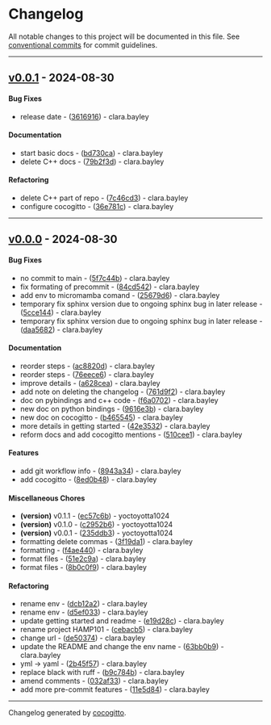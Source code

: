 # Changelog
All notable changes to this project will be documented in this file. See [conventional commits](https://www.conventionalcommits.org/) for commit guidelines.

- - -
## [v0.0.1](https://github.com/orcestra-campaign/hamp101/compare/v0.0.0..v0.0.1) - 2024-08-30
#### Bug Fixes
- release date - ([3616916](https://github.com/orcestra-campaign/hamp101/commit/361691658e8082ee190ffc9d4d985e34c25b25b4)) - clara.bayley
#### Documentation
- start basic docs - ([bd730ca](https://github.com/orcestra-campaign/hamp101/commit/bd730ca1e7d65d4609b585bc735d112b206e612d)) - clara.bayley
- delete C++ docs - ([79b2f3d](https://github.com/orcestra-campaign/hamp101/commit/79b2f3d62eca5358c45121548b5eb385119f1f67)) - clara.bayley
#### Refactoring
- delete C++ part of repo - ([7c46cd3](https://github.com/orcestra-campaign/hamp101/commit/7c46cd36081fc6081a30ac63fbf878037a9c8478)) - clara.bayley
- configure cocogitto - ([36e781c](https://github.com/orcestra-campaign/hamp101/commit/36e781c94cc2657e7ed534e732abea1d208cf0af)) - clara.bayley

- - -

## [v0.0.0](https://github.com/orcestra-campaign/hamp101/compare/7f2b31426926ce5ca64980c6d9ccebf1cd4e31f0..v0.0.0) - 2024-08-30
#### Bug Fixes
- no commit to main - ([5f7c44b](https://github.com/orcestra-campaign/hamp101/commit/5f7c44b6ddaeab4b3abf7a719c19034aca60eafd)) - clara.bayley
- fix formating of precommit - ([84cd542](https://github.com/orcestra-campaign/hamp101/commit/84cd542e08dc05f3ee98e4200385b3379644423e)) - clara.bayley
- add env to micromamba comand - ([25679d6](https://github.com/orcestra-campaign/hamp101/commit/25679d696353e625e403f479f8c97bf1014b357d)) - clara.bayley
- temporary fix sphinx version due to ongoing sphinx bug in later release - ([5cce144](https://github.com/orcestra-campaign/hamp101/commit/5cce144f1571fd96130a38823bf295787737762c)) - clara.bayley
- temporary fix sphinx version due to ongoing sphinx bug in later release - ([daa5682](https://github.com/orcestra-campaign/hamp101/commit/daa5682643e6e8978f720ae1ba4e8b27cf658489)) - clara.bayley
#### Documentation
- reorder steps - ([ac8820d](https://github.com/orcestra-campaign/hamp101/commit/ac8820dcbed8ba1c633678214e00641a2c529874)) - clara.bayley
- reorder steps - ([76eece6](https://github.com/orcestra-campaign/hamp101/commit/76eece6f8e85010b7923b85254e031b62432991c)) - clara.bayley
- improve details - ([a628cea](https://github.com/orcestra-campaign/hamp101/commit/a628cea8298b1ad4c54c9c5e4c5a6097910f2dce)) - clara.bayley
- add note on deleting the changelog - ([761d9f2](https://github.com/orcestra-campaign/hamp101/commit/761d9f2f2b9793705e54680a9b7f9cde1c1fe4be)) - clara.bayley
- doc on pybindings and c++ code - ([f6a0702](https://github.com/orcestra-campaign/hamp101/commit/f6a07026a7968fe9d35ef3cd342267ee6b8b16ba)) - clara.bayley
- new doc on python bindings - ([9616e3b](https://github.com/orcestra-campaign/hamp101/commit/9616e3b018beb248730ad7ab92861676d92316b7)) - clara.bayley
- new doc on cocogitto - ([b465545](https://github.com/orcestra-campaign/hamp101/commit/b4655455a5094115d96e330a60b84edb4a48fef7)) - clara.bayley
- more details in getting started - ([42e3532](https://github.com/orcestra-campaign/hamp101/commit/42e35326cfe00dd5755979113a1a8e78af8dca71)) - clara.bayley
- reform docs and add cocogitto mentions - ([510cee1](https://github.com/orcestra-campaign/hamp101/commit/510cee1e1a18bd131554cb68a83ce2fb739435a4)) - clara.bayley
#### Features
- add git workflow info - ([8943a34](https://github.com/orcestra-campaign/hamp101/commit/8943a341f89e0a96346e4f957d42a4267c0290c1)) - clara.bayley
- add cocogitto - ([8ed0b48](https://github.com/orcestra-campaign/hamp101/commit/8ed0b4897b707fd06d13caa8a11dd9f6dadc3724)) - clara.bayley
#### Miscellaneous Chores
- **(version)** v0.1.1 - ([ec57c6b](https://github.com/orcestra-campaign/hamp101/commit/ec57c6b579ab1109e4ee2a0d07e91b8944638c2f)) - yoctoyotta1024
- **(version)** v0.1.0 - ([c2952b6](https://github.com/orcestra-campaign/hamp101/commit/c2952b6386ba12185633535a9dba2071275d140d)) - yoctoyotta1024
- **(version)** v0.0.1 - ([235ddb3](https://github.com/orcestra-campaign/hamp101/commit/235ddb35626d96ef819a2a2721ecff06f7718744)) - yoctoyotta1024
- formatting delete commas - ([3f19da1](https://github.com/orcestra-campaign/hamp101/commit/3f19da1b3220cb9b4a078a5c02a67dcb55664f46)) - clara.bayley
- formatting - ([f4ae440](https://github.com/orcestra-campaign/hamp101/commit/f4ae4404c9451e8aef948ccd381fe156e43ea74a)) - clara.bayley
- format files - ([51e2c9a](https://github.com/orcestra-campaign/hamp101/commit/51e2c9acc009797e144b6c89ea66a922d3bd1ab7)) - clara.bayley
- format files - ([8b0c0f9](https://github.com/orcestra-campaign/hamp101/commit/8b0c0f991ecd4a674cddb9d4da5ed717479b7e6f)) - clara.bayley
#### Refactoring
- rename env - ([dcb12a2](https://github.com/orcestra-campaign/hamp101/commit/dcb12a2cecc831edb1908d2f0dd0ff8fb3701837)) - clara.bayley
- rename env - ([d5ef033](https://github.com/orcestra-campaign/hamp101/commit/d5ef033697d18ffb6345922fa776f951aef5dfda)) - clara.bayley
- update getting started and readme - ([e19d28c](https://github.com/orcestra-campaign/hamp101/commit/e19d28ce80e402933bf155c5588f62631d2aa338)) - clara.bayley
- rename project HAMP101 - ([cebacb5](https://github.com/orcestra-campaign/hamp101/commit/cebacb5e511aa4ce72fcc6bb16624e4d77bf0c36)) - clara.bayley
- change url - ([de50374](https://github.com/orcestra-campaign/hamp101/commit/de50374aa0c196f9ad4159a81245c5d76fdb3438)) - clara.bayley
- update the README and change the env name - ([63bb0b9](https://github.com/orcestra-campaign/hamp101/commit/63bb0b904db553ddd70c8fea98b371b12db65e35)) - clara.bayley
- yml -> yaml - ([2b45f57](https://github.com/orcestra-campaign/hamp101/commit/2b45f5745e1f3b930a35c0597d7f2ca222abeac7)) - clara.bayley
- replace black with ruff - ([b9c784b](https://github.com/orcestra-campaign/hamp101/commit/b9c784b5170793742aebb45f9dc475e7ef41225a)) - clara.bayley
- amend comments - ([032af33](https://github.com/orcestra-campaign/hamp101/commit/032af33cc8d3a5ab03b4478e7658cd5b54bfef11)) - clara.bayley
- add more pre-commit features - ([11e5d84](https://github.com/orcestra-campaign/hamp101/commit/11e5d84478f7817c88d37396087af7877ac7334c)) - clara.bayley

- - -

Changelog generated by [cocogitto](https://github.com/cocogitto/cocogitto).
